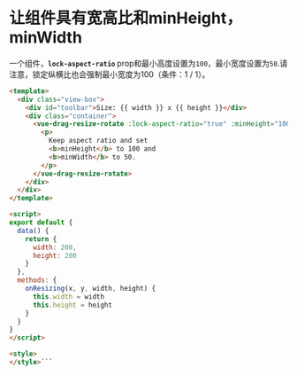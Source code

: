 # 让组件具有宽高比和minHeight，minWidth

一个组件，<b>`lock-aspect-ratio` </b> prop和最小高度设置为`100`，最小宽度设置为`50`.请注意，锁定纵横比也会强制最小宽度为100（条件：1 / 1）。


```html
<template>
  <div class="view-box">
    <div id="toolbar">Size: {{ width }} x {{ height }}</div>
    <div class="container">
      <vue-drag-resize-rotate :lock-aspect-ratio="true" :minHeight="100" :minWidth="50" @resizing="onResizing">
        <p>
          Keep aspect ratio and set
          <b>minHeight</b> to 100 and
          <b>minWidth</b> to 50.
        </p>
      </vue-drag-resize-rotate>
    </div>
  </div>
</template>

<script>
export default {
  data() {
    return {
      width: 200,
      height: 200
    }
  },
  methods: {
    onResizing(x, y, width, height) {
      this.width = width
      this.height = height
    }
  }
}
</script>

<style>
</style>```
